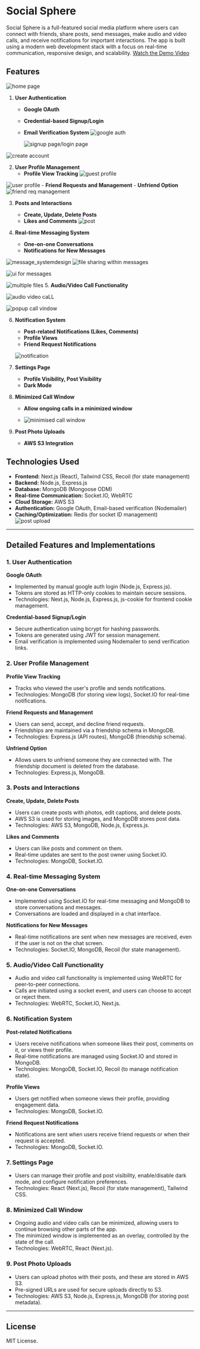 # Social Sphere

Social Sphere is a full-featured social media platform where users can connect with friends, share posts,
send messages, make audio and video calls, and receive notifications for important interactions. The app is
built using a modern web development stack with a focus on real-time communication, responsive design, and scalability.
[Watch the Demo Video](https://youtu.be/JfLvUZNR1N4?si=etmFEfb3rMAYxwQ3)

## Features
![home page](https://private-user-images.githubusercontent.com/114551368/375241249-a062c502-5269-418e-bad0-92aecadb421a.png?jwt=eyJhbGciOiJIUzI1NiIsInR5cCI6IkpXVCJ9.eyJpc3MiOiJnaXRodWIuY29tIiwiYXVkIjoicmF3LmdpdGh1YnVzZXJjb250ZW50LmNvbSIsImtleSI6ImtleTUiLCJleHAiOjE3Mjg1NTg2NjksIm5iZiI6MTcyODU1ODM2OSwicGF0aCI6Ii8xMTQ1NTEzNjgvMzc1MjQxMjQ5LWEwNjJjNTAyLTUyNjktNDE4ZS1iYWQwLTkyYWVjYWRiNDIxYS5wbmc_WC1BbXotQWxnb3JpdGhtPUFXUzQtSE1BQy1TSEEyNTYmWC1BbXotQ3JlZGVudGlhbD1BS0lBVkNPRFlMU0E1M1BRSzRaQSUyRjIwMjQxMDEwJTJGdXMtZWFzdC0xJTJGczMlMkZhd3M0X3JlcXVlc3QmWC1BbXotRGF0ZT0yMDI0MTAxMFQxMTA2MDlaJlgtQW16LUV4cGlyZXM9MzAwJlgtQW16LVNpZ25hdHVyZT03NTE2Mzc2YmFhMGJiMmMyOWZmNjFlNTk0YjlhOWYwOWYxMWRiMzE5MzRkNjk0MmE2ZmJlNThlNTQ5YjZmOGY3JlgtQW16LVNpZ25lZEhlYWRlcnM9aG9zdCJ9.XLGMWvl1IUEGDHdBrGipFzR8VIAf9U3HSJ_s0O8VVww)

1. **User Authentication**
    - **Google OAuth**
    - **Credential-based Signup/Login**
    - **Email Verification System**
      ![google auth ](https://private-user-images.githubusercontent.com/114551368/375242235-58119e5a-a028-4e1f-b61a-ad1790ab5a28.png?jwt=eyJhbGciOiJIUzI1NiIsInR5cCI6IkpXVCJ9.eyJpc3MiOiJnaXRodWIuY29tIiwiYXVkIjoicmF3LmdpdGh1YnVzZXJjb250ZW50LmNvbSIsImtleSI6ImtleTUiLCJleHAiOjE3Mjg1NTc5MTEsIm5iZiI6MTcyODU1NzYxMSwicGF0aCI6Ii8xMTQ1NTEzNjgvMzc1MjQyMjM1LTU4MTE5ZTVhLWEwMjgtNGUxZi1iNjFhLWFkMTc5MGFiNWEyOC5wbmc_WC1BbXotQWxnb3JpdGhtPUFXUzQtSE1BQy1TSEEyNTYmWC1BbXotQ3JlZGVudGlhbD1BS0lBVkNPRFlMU0E1M1BRSzRaQSUyRjIwMjQxMDEwJTJGdXMtZWFzdC0xJTJGczMlMkZhd3M0X3JlcXVlc3QmWC1BbXotRGF0ZT0yMDI0MTAxMFQxMDUzMzFaJlgtQW16LUV4cGlyZXM9MzAwJlgtQW16LVNpZ25hdHVyZT0wZmY4MTBlNzhiNmQ4ZjUzOGIxZGEyMzQ4Nzk3OWY2OGYzYzU0ODU2NzA1OTVkZjU3NmY2ZTljZjg3ZGFkMGRkJlgtQW16LVNpZ25lZEhlYWRlcnM9aG9zdCJ9.QweswirZB7Uoswx805Mxc2M29KPjZBc4W5csNnmY-6A)

      ![signup page/login page](https://private-user-images.githubusercontent.com/114551368/375242242-6ad7fef9-9f8c-4f40-83d7-965a09229eb9.png?jwt=eyJhbGciOiJIUzI1NiIsInR5cCI6IkpXVCJ9.eyJpc3MiOiJnaXRodWIuY29tIiwiYXVkIjoicmF3LmdpdGh1YnVzZXJjb250ZW50LmNvbSIsImtleSI6ImtleTUiLCJleHAiOjE3Mjg1NTc5MTEsIm5iZiI6MTcyODU1NzYxMSwicGF0aCI6Ii8xMTQ1NTEzNjgvMzc1MjQyMjQyLTZhZDdmZWY5LTlmOGMtNGY0MC04M2Q3LTk2NWEwOTIyOWViOS5wbmc_WC1BbXotQWxnb3JpdGhtPUFXUzQtSE1BQy1TSEEyNTYmWC1BbXotQ3JlZGVudGlhbD1BS0lBVkNPRFlMU0E1M1BRSzRaQSUyRjIwMjQxMDEwJTJGdXMtZWFzdC0xJTJGczMlMkZhd3M0X3JlcXVlc3QmWC1BbXotRGF0ZT0yMDI0MTAxMFQxMDUzMzFaJlgtQW16LUV4cGlyZXM9MzAwJlgtQW16LVNpZ25hdHVyZT0zNWY0NjkwN2VkZjlhNmJiY2I5ZmYyMWQyOGNmNmEzNTNiOWRiYzY2YjRhZjU3NTUyY2JkNzFlMjllMTEyNmI3JlgtQW16LVNpZ25lZEhlYWRlcnM9aG9zdCJ9.6OILRIX-itrAYvhiHgAk5L0nK-8DbefHx_L2EDpjhZw)

![create account](https://private-user-images.githubusercontent.com/114551368/375242262-1ed6eedf-d9b2-4d41-bb9b-e96ffa9c3e6a.png?jwt=eyJhbGciOiJIUzI1NiIsInR5cCI6IkpXVCJ9.eyJpc3MiOiJnaXRodWIuY29tIiwiYXVkIjoicmF3LmdpdGh1YnVzZXJjb250ZW50LmNvbSIsImtleSI6ImtleTUiLCJleHAiOjE3Mjg1NTc5MTEsIm5iZiI6MTcyODU1NzYxMSwicGF0aCI6Ii8xMTQ1NTEzNjgvMzc1MjQyMjYyLTFlZDZlZWRmLWQ5YjItNGQ0MS1iYjliLWU5NmZmYTljM2U2YS5wbmc_WC1BbXotQWxnb3JpdGhtPUFXUzQtSE1BQy1TSEEyNTYmWC1BbXotQ3JlZGVudGlhbD1BS0lBVkNPRFlMU0E1M1BRSzRaQSUyRjIwMjQxMDEwJTJGdXMtZWFzdC0xJTJGczMlMkZhd3M0X3JlcXVlc3QmWC1BbXotRGF0ZT0yMDI0MTAxMFQxMDUzMzFaJlgtQW16LUV4cGlyZXM9MzAwJlgtQW16LVNpZ25hdHVyZT0yNDJhZWUwMWNiNGI0Njk1MDI5MzA4ZmIxNDJlNmJhYmQ1YTE1MTBlMzA2MzY5ZWU0NGU3NjBiYjBhMTY0MGNmJlgtQW16LVNpZ25lZEhlYWRlcnM9aG9zdCJ9.lUB0H65HDBUAXnxHgJF37Wn5lZHcZC6-tVc8wRVbV2I)




      
2. **User Profile Management**
    - **Profile View Tracking**
  ![guest profile](https://private-user-images.githubusercontent.com/114551368/375348246-d3508303-101f-493d-995e-a6754851356b.png?jwt=eyJhbGciOiJIUzI1NiIsInR5cCI6IkpXVCJ9.eyJpc3MiOiJnaXRodWIuY29tIiwiYXVkIjoicmF3LmdpdGh1YnVzZXJjb250ZW50LmNvbSIsImtleSI6ImtleTUiLCJleHAiOjE3Mjg1NTg2NjksIm5iZiI6MTcyODU1ODM2OSwicGF0aCI6Ii8xMTQ1NTEzNjgvMzc1MzQ4MjQ2LWQzNTA4MzAzLTEwMWYtNDkzZC05OTVlLWE2NzU0ODUxMzU2Yi5wbmc_WC1BbXotQWxnb3JpdGhtPUFXUzQtSE1BQy1TSEEyNTYmWC1BbXotQ3JlZGVudGlhbD1BS0lBVkNPRFlMU0E1M1BRSzRaQSUyRjIwMjQxMDEwJTJGdXMtZWFzdC0xJTJGczMlMkZhd3M0X3JlcXVlc3QmWC1BbXotRGF0ZT0yMDI0MTAxMFQxMTA2MDlaJlgtQW16LUV4cGlyZXM9MzAwJlgtQW16LVNpZ25hdHVyZT0zZTk3YTE3ZjEwYTZmYzQ0MDE4NTE4MjA4MGFkZDkzNWNmM2I3Y2Q4OTQ0MWI4NjM3NmIyMjJlYmIyNzA2MDc4JlgtQW16LVNpZ25lZEhlYWRlcnM9aG9zdCJ9.CSGNgFsBLNVgNfwQuqUNmGl3oFHzgxF3kgEBOEGOLOE)


![user profile](https://private-user-images.githubusercontent.com/114551368/375241213-f7428029-46bd-4849-b0e7-fcb8ff85c29a.png?jwt=eyJhbGciOiJIUzI1NiIsInR5cCI6IkpXVCJ9.eyJpc3MiOiJnaXRodWIuY29tIiwiYXVkIjoicmF3LmdpdGh1YnVzZXJjb250ZW50LmNvbSIsImtleSI6ImtleTUiLCJleHAiOjE3Mjg1NTg2NjksIm5iZiI6MTcyODU1ODM2OSwicGF0aCI6Ii8xMTQ1NTEzNjgvMzc1MjQxMjEzLWY3NDI4MDI5LTQ2YmQtNDg0OS1iMGU3LWZjYjhmZjg1YzI5YS5wbmc_WC1BbXotQWxnb3JpdGhtPUFXUzQtSE1BQy1TSEEyNTYmWC1BbXotQ3JlZGVudGlhbD1BS0lBVkNPRFlMU0E1M1BRSzRaQSUyRjIwMjQxMDEwJTJGdXMtZWFzdC0xJTJGczMlMkZhd3M0X3JlcXVlc3QmWC1BbXotRGF0ZT0yMDI0MTAxMFQxMTA2MDlaJlgtQW16LUV4cGlyZXM9MzAwJlgtQW16LVNpZ25hdHVyZT03NDlkNmU1MmFiM2U0NTY0NTllMjZkOTA1ZmFhNmM2OWQ0NWU0N2VkY2NlN2M2MzE3MGY1Y2FkZDMwY2RiZjY0JlgtQW16LVNpZ25lZEhlYWRlcnM9aG9zdCJ9.72V33KsXJAA4nuHgu03X8-P9S5eHWHsN0VFo5YJvbx8)
    - **Friend Requests and Management**
    - **Unfriend Option**
  ![friend req management](https://private-user-images.githubusercontent.com/114551368/375241335-678962a1-5596-4db4-b773-f7e4ea599ba5.png?jwt=eyJhbGciOiJIUzI1NiIsInR5cCI6IkpXVCJ9.eyJpc3MiOiJnaXRodWIuY29tIiwiYXVkIjoicmF3LmdpdGh1YnVzZXJjb250ZW50LmNvbSIsImtleSI6ImtleTUiLCJleHAiOjE3Mjg1NTg2NjksIm5iZiI6MTcyODU1ODM2OSwicGF0aCI6Ii8xMTQ1NTEzNjgvMzc1MjQxMzM1LTY3ODk2MmExLTU1OTYtNGRiNC1iNzczLWY3ZTRlYTU5OWJhNS5wbmc_WC1BbXotQWxnb3JpdGhtPUFXUzQtSE1BQy1TSEEyNTYmWC1BbXotQ3JlZGVudGlhbD1BS0lBVkNPRFlMU0E1M1BRSzRaQSUyRjIwMjQxMDEwJTJGdXMtZWFzdC0xJTJGczMlMkZhd3M0X3JlcXVlc3QmWC1BbXotRGF0ZT0yMDI0MTAxMFQxMTA2MDlaJlgtQW16LUV4cGlyZXM9MzAwJlgtQW16LVNpZ25hdHVyZT1mOTZmYzQ4MzI3NDk5MzhmNjkwOTkyY2Q0YzU5NTQ3Y2FlY2VjMjAxOWRmYjk1YTlmMTM3MTNkMGUxZTkyOGFiJlgtQW16LVNpZ25lZEhlYWRlcnM9aG9zdCJ9.UTfMiJi9J2ZjoRoPucNaVJCktWxHxdyN8Xs1KRSZVZ0)
    
3. **Posts and Interactions**
    - **Create, Update, Delete Posts**
    - **Likes and Comments**
  ![post ](https://private-user-images.githubusercontent.com/114551368/375242215-d6f0be11-30ab-4974-997d-7b3d9c472ad6.png?jwt=eyJhbGciOiJIUzI1NiIsInR5cCI6IkpXVCJ9.eyJpc3MiOiJnaXRodWIuY29tIiwiYXVkIjoicmF3LmdpdGh1YnVzZXJjb250ZW50LmNvbSIsImtleSI6ImtleTUiLCJleHAiOjE3Mjg1NTg2NjksIm5iZiI6MTcyODU1ODM2OSwicGF0aCI6Ii8xMTQ1NTEzNjgvMzc1MjQyMjE1LWQ2ZjBiZTExLTMwYWItNDk3NC05OTdkLTdiM2Q5YzQ3MmFkNi5wbmc_WC1BbXotQWxnb3JpdGhtPUFXUzQtSE1BQy1TSEEyNTYmWC1BbXotQ3JlZGVudGlhbD1BS0lBVkNPRFlMU0E1M1BRSzRaQSUyRjIwMjQxMDEwJTJGdXMtZWFzdC0xJTJGczMlMkZhd3M0X3JlcXVlc3QmWC1BbXotRGF0ZT0yMDI0MTAxMFQxMTA2MDlaJlgtQW16LUV4cGlyZXM9MzAwJlgtQW16LVNpZ25hdHVyZT1hOGQzZDQzYzQ4YmZiNTdlNTcxN2QwYmZmYWNlNzdjZjk4YzZkM2ZjNDkyMTEwYmJlYWZlYzc3MmRiZjUxMWJkJlgtQW16LVNpZ25lZEhlYWRlcnM9aG9zdCJ9.PnasgN-Gg5gfJKmuf5a7P4I89HEtZt02p3stUNGo1W0)

4. **Real-time Messaging System**
    - **One-on-one Conversations**
    - **Notifications for New Messages**

![message_systemdesign](https://private-user-images.githubusercontent.com/114551368/375348264-0d90b017-cde5-4823-bab7-a39fdfcc92ac.png?jwt=eyJhbGciOiJIUzI1NiIsInR5cCI6IkpXVCJ9.eyJpc3MiOiJnaXRodWIuY29tIiwiYXVkIjoicmF3LmdpdGh1YnVzZXJjb250ZW50LmNvbSIsImtleSI6ImtleTUiLCJleHAiOjE3Mjg1NTg2NjksIm5iZiI6MTcyODU1ODM2OSwicGF0aCI6Ii8xMTQ1NTEzNjgvMzc1MzQ4MjY0LTBkOTBiMDE3LWNkZTUtNDgyMy1iYWI3LWEzOWZkZmNjOTJhYy5wbmc_WC1BbXotQWxnb3JpdGhtPUFXUzQtSE1BQy1TSEEyNTYmWC1BbXotQ3JlZGVudGlhbD1BS0lBVkNPRFlMU0E1M1BRSzRaQSUyRjIwMjQxMDEwJTJGdXMtZWFzdC0xJTJGczMlMkZhd3M0X3JlcXVlc3QmWC1BbXotRGF0ZT0yMDI0MTAxMFQxMTA2MDlaJlgtQW16LUV4cGlyZXM9MzAwJlgtQW16LVNpZ25hdHVyZT01NTE5MWQ2ZDk4MWE2YmJhZTExMDc2MGIyZTEzNWE2MWU1M2EzNTNmZDFhOTA3NzA0Yjc2MzZmNzFiYWY5MDRmJlgtQW16LVNpZ25lZEhlYWRlcnM9aG9zdCJ9.uWoz8klj-Bo1fl5xYPFxTrnHk_yGeCveCkOl_wnKgXo)
![file sharing within messages](https://private-user-images.githubusercontent.com/114551368/375242281-ce8344ad-0147-4598-a49c-181eb6d9c677.png?jwt=eyJhbGciOiJIUzI1NiIsInR5cCI6IkpXVCJ9.eyJpc3MiOiJnaXRodWIuY29tIiwiYXVkIjoicmF3LmdpdGh1YnVzZXJjb250ZW50LmNvbSIsImtleSI6ImtleTUiLCJleHAiOjE3Mjg1NTc5MTEsIm5iZiI6MTcyODU1NzYxMSwicGF0aCI6Ii8xMTQ1NTEzNjgvMzc1MjQyMjgxLWNlODM0NGFkLTAxNDctNDU5OC1hNDljLTE4MWViNmQ5YzY3Ny5wbmc_WC1BbXotQWxnb3JpdGhtPUFXUzQtSE1BQy1TSEEyNTYmWC1BbXotQ3JlZGVudGlhbD1BS0lBVkNPRFlMU0E1M1BRSzRaQSUyRjIwMjQxMDEwJTJGdXMtZWFzdC0xJTJGczMlMkZhd3M0X3JlcXVlc3QmWC1BbXotRGF0ZT0yMDI0MTAxMFQxMDUzMzFaJlgtQW16LUV4cGlyZXM9MzAwJlgtQW16LVNpZ25hdHVyZT02MTRlYzBkMzFhYWM5YTQzOGZiYmE4ZDg4YzgzZmY2Y2M0NWE4NTgzOWEwYzY1ZTlhNTA5MDczMDgzYzIyODYwJlgtQW16LVNpZ25lZEhlYWRlcnM9aG9zdCJ9.ZldAAxlQpdr4q1DlyuiJ4HxNMbG-TfE4GiMZRSco7s8)


![ui for messages](https://private-user-images.githubusercontent.com/114551368/375348259-c21f2e61-4009-4665-8a4e-926f766ba5c9.png?jwt=eyJhbGciOiJIUzI1NiIsInR5cCI6IkpXVCJ9.eyJpc3MiOiJnaXRodWIuY29tIiwiYXVkIjoicmF3LmdpdGh1YnVzZXJjb250ZW50LmNvbSIsImtleSI6ImtleTUiLCJleHAiOjE3Mjg1NTg2NjksIm5iZiI6MTcyODU1ODM2OSwicGF0aCI6Ii8xMTQ1NTEzNjgvMzc1MzQ4MjU5LWMyMWYyZTYxLTQwMDktNDY2NS04YTRlLTkyNmY3NjZiYTVjOS5wbmc_WC1BbXotQWxnb3JpdGhtPUFXUzQtSE1BQy1TSEEyNTYmWC1BbXotQ3JlZGVudGlhbD1BS0lBVkNPRFlMU0E1M1BRSzRaQSUyRjIwMjQxMDEwJTJGdXMtZWFzdC0xJTJGczMlMkZhd3M0X3JlcXVlc3QmWC1BbXotRGF0ZT0yMDI0MTAxMFQxMTA2MDlaJlgtQW16LUV4cGlyZXM9MzAwJlgtQW16LVNpZ25hdHVyZT00NmI5YmU2NWIxZDMxNWI3NzhiOTk0Yjc1YWVmMzViNTY2ZTkwMDcwYTVhODJkMTMwYWU5OGE0MzBjODhiNGViJlgtQW16LVNpZ25lZEhlYWRlcnM9aG9zdCJ9.nzWTYl8Uta7hujsAYnlhgxIAGEEj3YzLLlQ_Q-35wg0)

![multiple files](https://private-user-images.githubusercontent.com/114551368/375348254-14c73c1f-b6e4-4c9d-8e94-26c1209800a6.png?jwt=eyJhbGciOiJIUzI1NiIsInR5cCI6IkpXVCJ9.eyJpc3MiOiJnaXRodWIuY29tIiwiYXVkIjoicmF3LmdpdGh1YnVzZXJjb250ZW50LmNvbSIsImtleSI6ImtleTUiLCJleHAiOjE3Mjg1NTg2NjksIm5iZiI6MTcyODU1ODM2OSwicGF0aCI6Ii8xMTQ1NTEzNjgvMzc1MzQ4MjU0LTE0YzczYzFmLWI2ZTQtNGM5ZC04ZTk0LTI2YzEyMDk4MDBhNi5wbmc_WC1BbXotQWxnb3JpdGhtPUFXUzQtSE1BQy1TSEEyNTYmWC1BbXotQ3JlZGVudGlhbD1BS0lBVkNPRFlMU0E1M1BRSzRaQSUyRjIwMjQxMDEwJTJGdXMtZWFzdC0xJTJGczMlMkZhd3M0X3JlcXVlc3QmWC1BbXotRGF0ZT0yMDI0MTAxMFQxMTA2MDlaJlgtQW16LUV4cGlyZXM9MzAwJlgtQW16LVNpZ25hdHVyZT00Yjg5YmY2NGYzNTQzNmI4OWI2ZDQxYjQ3ODU0YjlhYjE0NThmYzcyZTJjN2RlMzlmZTRkZWM5NTQwZWJhNWI2JlgtQW16LVNpZ25lZEhlYWRlcnM9aG9zdCJ9.cZd36QhAmThEhj-YU7oTGgZyhf0BpegHLe0XvATueAE)
5. **Audio/Video Call Functionality**


![audio video caLL](https://private-user-images.githubusercontent.com/114551368/375241376-6c9158f9-146e-4b7e-abf0-50072c2f3161.png?jwt=eyJhbGciOiJIUzI1NiIsInR5cCI6IkpXVCJ9.eyJpc3MiOiJnaXRodWIuY29tIiwiYXVkIjoicmF3LmdpdGh1YnVzZXJjb250ZW50LmNvbSIsImtleSI6ImtleTUiLCJleHAiOjE3Mjg1NTg2NjksIm5iZiI6MTcyODU1ODM2OSwicGF0aCI6Ii8xMTQ1NTEzNjgvMzc1MjQxMzc2LTZjOTE1OGY5LTE0NmUtNGI3ZS1hYmYwLTUwMDcyYzJmMzE2MS5wbmc_WC1BbXotQWxnb3JpdGhtPUFXUzQtSE1BQy1TSEEyNTYmWC1BbXotQ3JlZGVudGlhbD1BS0lBVkNPRFlMU0E1M1BRSzRaQSUyRjIwMjQxMDEwJTJGdXMtZWFzdC0xJTJGczMlMkZhd3M0X3JlcXVlc3QmWC1BbXotRGF0ZT0yMDI0MTAxMFQxMTA2MDlaJlgtQW16LUV4cGlyZXM9MzAwJlgtQW16LVNpZ25hdHVyZT1lMjZkOTY4M2VmMzYzYzhiMGIzOTIzMGFjNmI5OTBmMGExMDA3NDU1NWY5NzdmYTI5N2MwNTMwZTM0ZjVkZDhhJlgtQW16LVNpZ25lZEhlYWRlcnM9aG9zdCJ9.l_NbyhL3kUiC34ohYhiqz_1PzKgrGX83KoH0oOA4GkY)

![popup call vindow](https://private-user-images.githubusercontent.com/114551368/375241389-8db79602-d689-44df-b878-8634cb7113ed.png?jwt=eyJhbGciOiJIUzI1NiIsInR5cCI6IkpXVCJ9.eyJpc3MiOiJnaXRodWIuY29tIiwiYXVkIjoicmF3LmdpdGh1YnVzZXJjb250ZW50LmNvbSIsImtleSI6ImtleTUiLCJleHAiOjE3Mjg1NTg2NjksIm5iZiI6MTcyODU1ODM2OSwicGF0aCI6Ii8xMTQ1NTEzNjgvMzc1MjQxMzg5LThkYjc5NjAyLWQ2ODktNDRkZi1iODc4LTg2MzRjYjcxMTNlZC5wbmc_WC1BbXotQWxnb3JpdGhtPUFXUzQtSE1BQy1TSEEyNTYmWC1BbXotQ3JlZGVudGlhbD1BS0lBVkNPRFlMU0E1M1BRSzRaQSUyRjIwMjQxMDEwJTJGdXMtZWFzdC0xJTJGczMlMkZhd3M0X3JlcXVlc3QmWC1BbXotRGF0ZT0yMDI0MTAxMFQxMTA2MDlaJlgtQW16LUV4cGlyZXM9MzAwJlgtQW16LVNpZ25hdHVyZT1mZWIwNTlkNDY5MTFhM2FjODQ4OTAyMDY3MjU1MzMzNDNiMWI5OGE1YjUwMmNhMWI0YjNmNDA0YmY5Yjg3MTZhJlgtQW16LVNpZ25lZEhlYWRlcnM9aG9zdCJ9.mCBj51kaQuaJvlLa5xrxODMHBluo1TzrrdBgoQQd7ZI)

6. **Notification System**
    - **Post-related Notifications (Likes, Comments)**
    - **Profile Views**
    - **Friend Request Notifications**
  
    ![notification](https://private-user-images.githubusercontent.com/114551368/375241249-a062c502-5269-418e-bad0-92aecadb421a.png?jwt=eyJhbGciOiJIUzI1NiIsInR5cCI6IkpXVCJ9.eyJpc3MiOiJnaXRodWIuY29tIiwiYXVkIjoicmF3LmdpdGh1YnVzZXJjb250ZW50LmNvbSIsImtleSI6ImtleTUiLCJleHAiOjE3Mjg1NTg2NjksIm5iZiI6MTcyODU1ODM2OSwicGF0aCI6Ii8xMTQ1NTEzNjgvMzc1MjQxMjQ5LWEwNjJjNTAyLTUyNjktNDE4ZS1iYWQwLTkyYWVjYWRiNDIxYS5wbmc_WC1BbXotQWxnb3JpdGhtPUFXUzQtSE1BQy1TSEEyNTYmWC1BbXotQ3JlZGVudGlhbD1BS0lBVkNPRFlMU0E1M1BRSzRaQSUyRjIwMjQxMDEwJTJGdXMtZWFzdC0xJTJGczMlMkZhd3M0X3JlcXVlc3QmWC1BbXotRGF0ZT0yMDI0MTAxMFQxMTA2MDlaJlgtQW16LUV4cGlyZXM9MzAwJlgtQW16LVNpZ25hdHVyZT03NTE2Mzc2YmFhMGJiMmMyOWZmNjFlNTk0YjlhOWYwOWYxMWRiMzE5MzRkNjk0MmE2ZmJlNThlNTQ5YjZmOGY3JlgtQW16LVNpZ25lZEhlYWRlcnM9aG9zdCJ9.XLGMWvl1IUEGDHdBrGipFzR8VIAf9U3HSJ_s0O8VVww)
7. **Settings Page**
    - **Profile Visibility, Post Visibility**
    - **Dark Mode**
8. **Minimized Call Window**
    - **Allow ongoing calls in a minimized window**
  
    - ![minimised call window](https://private-user-images.githubusercontent.com/114551368/375241389-8db79602-d689-44df-b878-8634cb7113ed.png?jwt=eyJhbGciOiJIUzI1NiIsInR5cCI6IkpXVCJ9.eyJpc3MiOiJnaXRodWIuY29tIiwiYXVkIjoicmF3LmdpdGh1YnVzZXJjb250ZW50LmNvbSIsImtleSI6ImtleTUiLCJleHAiOjE3Mjg1NTg2NjksIm5iZiI6MTcyODU1ODM2OSwicGF0aCI6Ii8xMTQ1NTEzNjgvMzc1MjQxMzg5LThkYjc5NjAyLWQ2ODktNDRkZi1iODc4LTg2MzRjYjcxMTNlZC5wbmc_WC1BbXotQWxnb3JpdGhtPUFXUzQtSE1BQy1TSEEyNTYmWC1BbXotQ3JlZGVudGlhbD1BS0lBVkNPRFlMU0E1M1BRSzRaQSUyRjIwMjQxMDEwJTJGdXMtZWFzdC0xJTJGczMlMkZhd3M0X3JlcXVlc3QmWC1BbXotRGF0ZT0yMDI0MTAxMFQxMTA2MDlaJlgtQW16LUV4cGlyZXM9MzAwJlgtQW16LVNpZ25hdHVyZT1mZWIwNTlkNDY5MTFhM2FjODQ4OTAyMDY3MjU1MzMzNDNiMWI5OGE1YjUwMmNhMWI0YjNmNDA0YmY5Yjg3MTZhJlgtQW16LVNpZ25lZEhlYWRlcnM9aG9zdCJ9.mCBj51kaQuaJvlLa5xrxODMHBluo1TzrrdBgoQQd7ZI)
9. **Post Photo Uploads**
    - **AWS S3 Integration**

## Technologies Used

- **Frontend:** Next.js (React), Tailwind CSS, Recoil (for state management)
- **Backend:** Node.js, Express.js
- **Database:** MongoDB (Mongoose ODM)
- **Real-time Communication:** Socket.IO, WebRTC
- **Cloud Storage:** AWS S3
- **Authentication:** Google OAuth, Email-based verification (Nodemailer)
- **Caching/Optimization:** Redis (for socket ID management)
![post upload](https://private-user-images.githubusercontent.com/114551368/375241213-f7428029-46bd-4849-b0e7-fcb8ff85c29a.png?jwt=eyJhbGciOiJIUzI1NiIsInR5cCI6IkpXVCJ9.eyJpc3MiOiJnaXRodWIuY29tIiwiYXVkIjoicmF3LmdpdGh1YnVzZXJjb250ZW50LmNvbSIsImtleSI6ImtleTUiLCJleHAiOjE3Mjg1NTg2NjksIm5iZiI6MTcyODU1ODM2OSwicGF0aCI6Ii8xMTQ1NTEzNjgvMzc1MjQxMjEzLWY3NDI4MDI5LTQ2YmQtNDg0OS1iMGU3LWZjYjhmZjg1YzI5YS5wbmc_WC1BbXotQWxnb3JpdGhtPUFXUzQtSE1BQy1TSEEyNTYmWC1BbXotQ3JlZGVudGlhbD1BS0lBVkNPRFlMU0E1M1BRSzRaQSUyRjIwMjQxMDEwJTJGdXMtZWFzdC0xJTJGczMlMkZhd3M0X3JlcXVlc3QmWC1BbXotRGF0ZT0yMDI0MTAxMFQxMTA2MDlaJlgtQW16LUV4cGlyZXM9MzAwJlgtQW16LVNpZ25hdHVyZT03NDlkNmU1MmFiM2U0NTY0NTllMjZkOTA1ZmFhNmM2OWQ0NWU0N2VkY2NlN2M2MzE3MGY1Y2FkZDMwY2RiZjY0JlgtQW16LVNpZ25lZEhlYWRlcnM9aG9zdCJ9.72V33KsXJAA4nuHgu03X8-P9S5eHWHsN0VFo5YJvbx8)
---

## Detailed Features and Implementations

### 1. User Authentication
**Google OAuth**  
- Implemented by manual google  auth login  (Node.js, Express.js).
- Tokens are stored as HTTP-only cookies to maintain secure sessions.
- Technologies: Next.js, Node.js, Express.js, js-cookie for frontend cookie management.

**Credential-based Signup/Login**  
- Secure authentication using bcrypt for hashing passwords.
- Tokens are generated using JWT for session management.
- Email verification is implemented using Nodemailer to send verification links.

### 2. User Profile Management
**Profile View Tracking**  
- Tracks who viewed the user's profile and sends notifications.
- Technologies: MongoDB (for storing view logs), Socket.IO for real-time notifications.

**Friend Requests and Management**  
- Users can send, accept, and decline friend requests.
- Friendships are maintained via a friendship schema in MongoDB.
- Technologies: Express.js (API routes), MongoDB (friendship schema).

**Unfriend Option**  
- Allows users to unfriend someone they are connected with. The friendship document is deleted from the database.
- Technologies: Express.js, MongoDB.

### 3. Posts and Interactions
**Create, Update, Delete Posts**  
- Users can create posts with photos, edit captions, and delete posts.
- AWS S3 is used for storing images, and MongoDB stores post data.
- Technologies: AWS S3, MongoDB, Node.js, Express.js.

**Likes and Comments**  
- Users can like posts and comment on them.
- Real-time updates are sent to the post owner using Socket.IO.
- Technologies: MongoDB, Socket.IO.

### 4. Real-time Messaging System
**One-on-one Conversations**  
- Implemented using Socket.IO for real-time messaging and MongoDB to store conversations and messages.
- Conversations are loaded and displayed in a chat interface.

**Notifications for New Messages**  
- Real-time notifications are sent when new messages are received, even if the user is not on the chat screen.
- Technologies: Socket.IO, MongoDB, Recoil (for state management).

### 5. Audio/Video Call Functionality
- Audio and video call functionality is implemented using WebRTC for peer-to-peer connections.
- Calls are initiated using a socket event, and users can choose to accept or reject them.
- Technologies: WebRTC, Socket.IO, Next.js.

### 6. Notification System
**Post-related Notifications**  
- Users receive notifications when someone likes their post, comments on it, or views their profile.
- Real-time notifications are managed using Socket.IO and stored in MongoDB.
- Technologies: MongoDB, Socket.IO, Recoil (to manage notification state).

**Profile Views**  
- Users get notified when someone views their profile, providing engagement data.
- Technologies: MongoDB, Socket.IO.

**Friend Request Notifications**  
- Notifications are sent when users receive friend requests or when their request is accepted.
- Technologies: MongoDB, Socket.IO.

### 7. Settings Page
- Users can manage their profile and post visibility, enable/disable dark mode, and configure notification preferences.
- Technologies: React (Next.js), Recoil (for state management), Tailwind CSS.

### 8. Minimized Call Window
- Ongoing audio and video calls can be minimized, allowing users to continue browsing other parts of the app.
- The minimized window is implemented as an overlay, controlled by the state of the call.
- Technologies: WebRTC, React (Next.js).

### 9. Post Photo Uploads
- Users can upload photos with their posts, and these are stored in AWS S3.
- Pre-signed URLs are used for secure uploads directly to S3.
- Technologies: AWS S3, Node.js, Express.js, MongoDB (for storing post metadata).

---




## License

MIT License.

